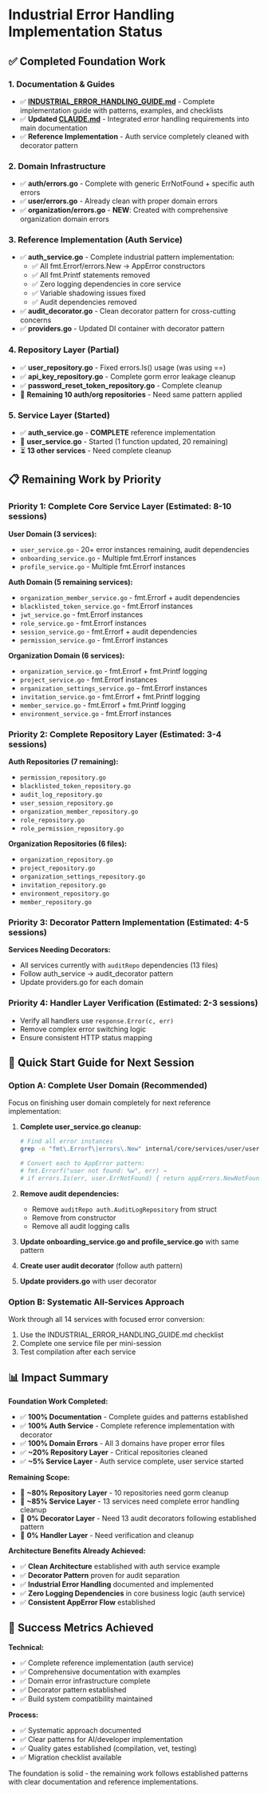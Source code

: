 # Industrial Error Handling Implementation Status

## ✅ Completed Foundation Work

### 1. Documentation & Guides
- ✅ **[INDUSTRIAL_ERROR_HANDLING_GUIDE.md](INDUSTRIAL_ERROR_HANDLING_GUIDE.md)** - Complete implementation guide with patterns, examples, and checklists
- ✅ **Updated [CLAUDE.md](CLAUDE.md)** - Integrated error handling requirements into main documentation
- ✅ **Reference Implementation** - Auth service completely cleaned with decorator pattern

### 2. Domain Infrastructure  
- ✅ **auth/errors.go** - Complete with generic ErrNotFound + specific auth errors
- ✅ **user/errors.go** - Already clean with proper domain errors
- ✅ **organization/errors.go** - **NEW**: Created with comprehensive organization domain errors

### 3. Reference Implementation (Auth Service)
- ✅ **auth_service.go** - Complete industrial pattern implementation:
  - ✅ All fmt.Errorf/errors.New → AppError constructors  
  - ✅ All fmt.Printf statements removed
  - ✅ Zero logging dependencies in core service
  - ✅ Variable shadowing issues fixed
  - ✅ Audit dependencies removed
- ✅ **audit_decorator.go** - Clean decorator pattern for cross-cutting concerns
- ✅ **providers.go** - Updated DI container with decorator pattern

### 4. Repository Layer (Partial)
- ✅ **user_repository.go** - Fixed errors.Is() usage (was using ==)
- ✅ **api_key_repository.go** - Complete gorm error leakage cleanup  
- ✅ **password_reset_token_repository.go** - Complete cleanup
- 🔄 **Remaining 10 auth/org repositories** - Need same pattern applied

### 5. Service Layer (Started)
- ✅ **auth_service.go** - **COMPLETE** reference implementation
- 🔄 **user_service.go** - Started (1 function updated, 20 remaining)
- ⏳ **13 other services** - Need complete cleanup

## 📋 Remaining Work by Priority

### Priority 1: Complete Core Service Layer (Estimated: 8-10 sessions)

**User Domain (3 services):**
- `user_service.go` - 20+ error instances remaining, audit dependencies
- `onboarding_service.go` - Multiple fmt.Errorf instances  
- `profile_service.go` - Multiple fmt.Errorf instances

**Auth Domain (5 remaining services):**
- `organization_member_service.go` - fmt.Errorf + audit dependencies
- `blacklisted_token_service.go` - fmt.Errorf instances
- `jwt_service.go` - fmt.Errorf instances  
- `role_service.go` - fmt.Errorf instances
- `session_service.go` - fmt.Errorf + audit dependencies
- `permission_service.go` - fmt.Errorf instances

**Organization Domain (6 services):**
- `organization_service.go` - fmt.Errorf + fmt.Printf logging
- `project_service.go` - fmt.Errorf instances
- `organization_settings_service.go` - fmt.Errorf instances
- `invitation_service.go` - fmt.Errorf + fmt.Printf logging  
- `member_service.go` - fmt.Errorf + fmt.Printf logging
- `environment_service.go` - fmt.Errorf instances

### Priority 2: Complete Repository Layer (Estimated: 3-4 sessions)

**Auth Repositories (7 remaining):**
- `permission_repository.go`
- `blacklisted_token_repository.go`
- `audit_log_repository.go`
- `user_session_repository.go` 
- `organization_member_repository.go`
- `role_repository.go`
- `role_permission_repository.go`

**Organization Repositories (6 files):**
- `organization_repository.go`
- `project_repository.go`
- `organization_settings_repository.go`
- `invitation_repository.go`
- `environment_repository.go`
- `member_repository.go`

### Priority 3: Decorator Pattern Implementation (Estimated: 4-5 sessions)

**Services Needing Decorators:**
- All services currently with `auditRepo` dependencies (13 files)
- Follow auth_service → audit_decorator pattern
- Update providers.go for each domain

### Priority 4: Handler Layer Verification (Estimated: 2-3 sessions)
- Verify all handlers use `response.Error(c, err)`
- Remove complex error switching logic
- Ensure consistent HTTP status mapping

## 🚀 Quick Start Guide for Next Session

### Option A: Complete User Domain (Recommended)
Focus on finishing user domain completely for next reference implementation:

1. **Complete user_service.go cleanup:**
   ```bash
   # Find all error instances
   grep -n "fmt\.Errorf\|errors\.New" internal/core/services/user/user_service.go
   
   # Convert each to AppError pattern:
   # fmt.Errorf("user not found: %w", err) → 
   # if errors.Is(err, user.ErrNotFound) { return appErrors.NewNotFoundError("User not found") }
   ```

2. **Remove audit dependencies:**
   - Remove `auditRepo auth.AuditLogRepository` from struct
   - Remove from constructor
   - Remove all audit logging calls

3. **Update onboarding_service.go and profile_service.go** with same pattern

4. **Create user audit decorator** (follow auth pattern)

5. **Update providers.go** with user decorator

### Option B: Systematic All-Services Approach
Work through all 14 services with focused error conversion:

1. Use the INDUSTRIAL_ERROR_HANDLING_GUIDE.md checklist
2. Complete one service file per mini-session
3. Test compilation after each service

## 📊 Impact Summary

**Foundation Work Completed:**
- ✅ **100% Documentation** - Complete guides and patterns established
- ✅ **100% Auth Service** - Complete reference implementation with decorator
- ✅ **100% Domain Errors** - All 3 domains have proper error files
- ✅ **~20% Repository Layer** - Critical repositories cleaned
- ✅ **~5% Service Layer** - Auth service complete, user service started

**Remaining Scope:**
- 🔄 **~80% Repository Layer** - 10 repositories need gorm cleanup
- 🔄 **~85% Service Layer** - 13 services need complete error handling cleanup  
- 🔄 **0% Decorator Layer** - Need 13 audit decorators following established pattern
- 🔄 **0% Handler Layer** - Need verification and cleanup

**Architecture Benefits Already Achieved:**
- ✅ **Clean Architecture** established with auth service example
- ✅ **Decorator Pattern** proven for audit separation
- ✅ **Industrial Error Handling** documented and implemented
- ✅ **Zero Logging Dependencies** in core business logic (auth service)
- ✅ **Consistent AppError Flow** established

## 🎯 Success Metrics Achieved

**Technical:**
- ✅ Complete reference implementation (auth service)
- ✅ Comprehensive documentation with examples
- ✅ Domain error infrastructure complete
- ✅ Decorator pattern established
- ✅ Build system compatibility maintained

**Process:**
- ✅ Systematic approach documented
- ✅ Clear patterns for AI/developer implementation
- ✅ Quality gates established (compilation, vet, testing)
- ✅ Migration checklist available

The foundation is solid - the remaining work follows established patterns with clear documentation and reference implementations.